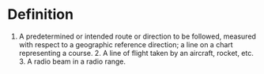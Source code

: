 # Definition

1.  A predetermined or intended route or direction to be followed,
    measured with respect to a geographic reference direction; a line on
    a chart representing a course. 2. A line of flight taken by an
    aircraft, rocket, etc. 3. A radio beam in a radio range.
